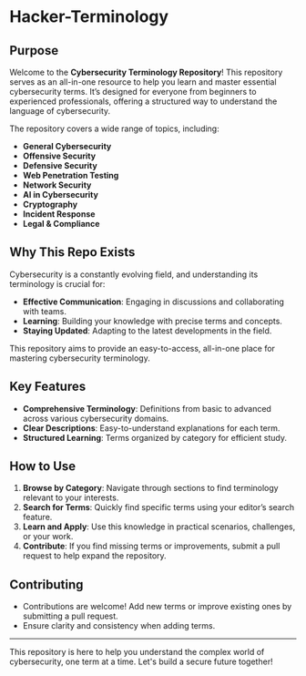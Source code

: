 # Hacker-Terminology 

## Purpose

Welcome to the **Cybersecurity Terminology Repository**! This repository serves as an all-in-one resource to help you learn and master essential cybersecurity terms. It’s designed for everyone from beginners to experienced professionals, offering a structured way to understand the language of cybersecurity.

The repository covers a wide range of topics, including:

- **General Cybersecurity**
- **Offensive Security**
- **Defensive Security**
- **Web Penetration Testing**
- **Network Security**
- **AI in Cybersecurity**
- **Cryptography**
- **Incident Response**
- **Legal & Compliance**

## Why This Repo Exists

Cybersecurity is a constantly evolving field, and understanding its terminology is crucial for:

- **Effective Communication**: Engaging in discussions and collaborating with teams.
- **Learning**: Building your knowledge with precise terms and concepts.
- **Staying Updated**: Adapting to the latest developments in the field.

This repository aims to provide an easy-to-access, all-in-one place for mastering cybersecurity terminology.

## Key Features

- **Comprehensive Terminology**: Definitions from basic to advanced across various cybersecurity domains.
- **Clear Descriptions**: Easy-to-understand explanations for each term.
- **Structured Learning**: Terms organized by category for efficient study.

## How to Use

1. **Browse by Category**: Navigate through sections to find terminology relevant to your interests.
2. **Search for Terms**: Quickly find specific terms using your editor’s search feature.
3. **Learn and Apply**: Use this knowledge in practical scenarios, challenges, or your work.
4. **Contribute**: If you find missing terms or improvements, submit a pull request to help expand the repository.

## Contributing

- Contributions are welcome! Add new terms or improve existing ones by submitting a pull request.
- Ensure clarity and consistency when adding terms.

---

This repository is here to help you understand the complex world of cybersecurity, one term at a time. Let's build a secure future together!
